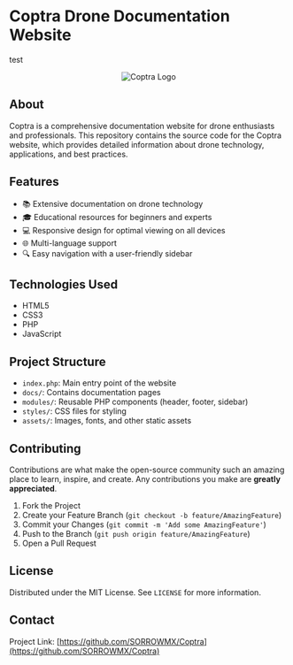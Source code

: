# Coptra Drone Documentation Website
test
<p align="center">
  <img src="https://ltdfoto.ru/images/2024/10/22/photo_2024-10-22_00-29-01.jpg" alt="Coptra Logo"/>
</p>

## About

Coptra is a comprehensive documentation website for drone enthusiasts and professionals. This repository contains the source code for the Coptra website, which provides detailed information about drone technology, applications, and best practices.

## Features

- 📚 Extensive documentation on drone technology
- 🎓 Educational resources for beginners and experts
- 💻 Responsive design for optimal viewing on all devices
- 🌐 Multi-language support
- 🔍 Easy navigation with a user-friendly sidebar

## Technologies Used

- HTML5
- CSS3
- PHP
- JavaScript

## Project Structure

- `index.php`: Main entry point of the website
- `docs/`: Contains documentation pages
- `modules/`: Reusable PHP components (header, footer, sidebar)
- `styles/`: CSS files for styling
- `assets/`: Images, fonts, and other static assets

## Contributing

Contributions are what make the open-source community such an amazing place to learn, inspire, and create. Any contributions you make are **greatly appreciated**.

1. Fork the Project
2. Create your Feature Branch (`git checkout -b feature/AmazingFeature`)
3. Commit your Changes (`git commit -m 'Add some AmazingFeature'`)
4. Push to the Branch (`git push origin feature/AmazingFeature`)
5. Open a Pull Request

## License

Distributed under the MIT License. See `LICENSE` for more information.

## Contact

Project Link: [https://github.com/SORROWMX/Coptra](https://github.com/SORROWMX/Coptra)
